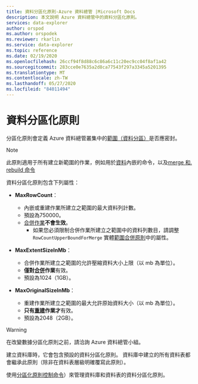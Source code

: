 ```yaml
---
title: 資料分區化原則-Azure 資料總管 |Microsoft Docs
description: 本文說明 Azure 資料總管中的資料分區化原則。
services: data-explorer
author: orspod
ms.author: orspodek
ms.reviewer: rkarlin
ms.service: data-explorer
ms.topic: reference
ms.date: 02/19/2020
ms.openlocfilehash: 26ccf94f8d88c6c86a6c11c20ec9cc04f8af1a42
ms.sourcegitcommit: 283cce0e7635a2d8ca77543f297a3345a5201395
ms.translationtype: MT
ms.contentlocale: zh-TW
ms.lasthandoff: 05/27/2020
ms.locfileid: "84011494"
---
```

# <a name="data-sharding-policy"></a>資料分區化原則

分區化原則會定義 Azure 資料總管叢集中的[範圍（資料分區）](../management/extents-overview.md)是否應密封。

> [!NOTE]
> 此原則適用于所有建立新範圍的作業，例如用於[資料](../../ingest-data-overview.md#kusto-query-language-ingest-control-commands)內嵌的命令，以及[merge 和. rebuild 命令](../management/extents-commands.md#merge-extents)

資料分區化原則包含下列屬性：

- **MaxRowCount**：
    - 內嵌或重建作業所建立之範圍的最大資料列計數。
    - 預設為750000。
    - [合併作業](mergepolicy.md)**不會生效**。
        - 如果您必須限制合併作業所建立之範圍中的資料列數目，請調整 `RowCountUpperBoundForMerge` 實體[範圍合併原則](mergepolicy.md)中的屬性。
- **MaxExtentSizeInMb**：
    - 合併作業所建立之範圍的允許壓縮資料大小上限（以 mb 為單位）。
    - **僅對[合併](mergepolicy.md)作業**有效。
    - 預設為1024（1GB）。

- **MaxOriginalSizeInMb**：
    - 重建作業所建立之範圍的最大允許原始資料大小（以 mb 為單位）。
    - **只有[重建](mergepolicy.md)作業才**有效。
    - 預設為2048（2GB）。

> [!WARNING]
> 在改變數據分區化原則之前，請洽詢 Azure 資料總管小組。

建立資料庫時，它會包含預設的資料分區化原則。 資料庫中建立的所有資料表都會繼承此原則（除非在資料表層級明確覆寫此原則）。

使用[分區化原則控制命令](../management/sharding-policy.md)）來管理資料庫和資料表的資料分區化原則。
 